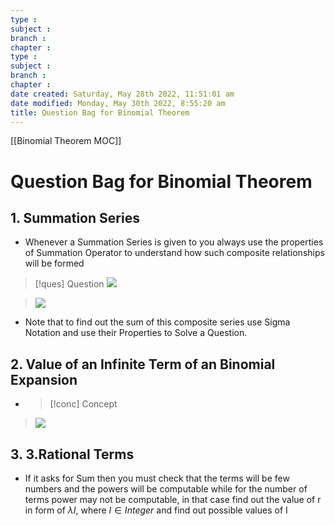 ```yaml
---
type : 
subject : 
branch :
chapter :
type : 
subject : 
branch :
chapter :
date created: Saturday, May 28th 2022, 11:51:01 am
date modified: Monday, May 30th 2022, 8:55:20 am
title: Question Bag for Binomial Theorem
---
```


[[Binomial Theorem MOC]]

# Question Bag for Binomial Theorem


## 1. Summation Series
+ Whenever a Summation Series is given to you always use the properties of Summation Operator to understand how such composite relationships will be formed
>[!ques] Question
>![](https://i.imgur.com/gxHQFCj.png)

>![](https://i.imgur.com/PC33SCC.png)
+ Note that to find out the sum of this composite series use Sigma Notation and use their Properties to Solve a Question.



## 2. Value of an Infinite Term of an Binomial Expansion
+ >[!conc] Concept
>![](https://i.imgur.com/CWMki2O.png)



## 3. 3.Rational Terms
+ If it asks for Sum then you must check that the terms will be few numbers and the powers will be computable while for the number of terms power may not be computable, in that case find out the value of r in form of $\lambda I$, where $I \in Integer$ and find out possible values of I